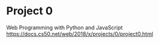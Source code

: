 # Project 0

Web Programming with Python and JavaScript
https://docs.cs50.net/web/2018/x/projects/0/project0.html

